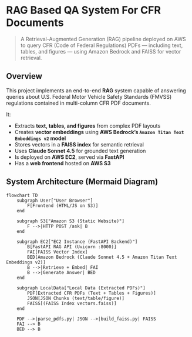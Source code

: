# RAG Based QA System For CFR Documents

> A Retrieval-Augmented Generation (RAG) pipeline deployed on AWS to query CFR (Code of Federal Regulations) PDFs — including text, tables, and figures — using Amazon Bedrock and FAISS for vector retrieval.

## Overview

This project implements an end-to-end **RAG** system capable of answering queries about U.S. Federal Motor Vehicle Safety Standards (FMVSS) regulations contained in multi-column CFR PDF documents.

It:
- Extracts **text, tables, and figures** from complex PDF layouts  
- Creates **vector embeddings** using **AWS Bedrock’s `Amazon Titan Text Embeddings v2` model**  
- Stores vectors in a **FAISS index** for semantic retrieval  
- Uses **Claude Sonnet 4.5** for grounded text generation  
- Is deployed on **AWS EC2**, served via **FastAPI**  
- Has a **web frontend** hosted on **AWS S3**  

## System Architecture (Mermaid Diagram)

```mermaid
flowchart TD
    subgraph User["User Browser"]
        F[Frontend (HTML/JS on S3)]
    end

    subgraph S3["Amazon S3 (Static Website)"]
        F -->|HTTP POST /ask| B
    end

    subgraph EC2["EC2 Instance (FastAPI Backend)"]
        B[FastAPI RAG API (Uvicorn :8000)]
        FAI[FAISS Vector Index]
        BED[Amazon Bedrock (Claude Sonnet 4.5 + Amazon Titan Text Embeddings v2)]
        B -->|Retrieve + Embed| FAI
        B -->|Generate Answer| BED
    end

    subgraph LocalData["Local Data (Extracted PDFs)"]
        PDF[Extracted CFR PDFs (Text + Tables + Figures)]
        JSON[JSON Chunks (text/table/figure)]
        FAISS[(FAISS Index vectors.faiss)]
    end

    PDF -->|parse_pdfs.py| JSON -->|build_faiss.py| FAISS
    FAI --> B
    BED --> B
```
